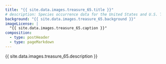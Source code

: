 ```yaml
---
title: "{{ site.data.images.treasure_65.title }}"
# description: Species occurrence data for the United States and U.S. Territories.
background: "{{ site.data.images.treasure_65.background }}"
imageLicense: |
  "{{ site.data.images.treasure_65.caption }}"
composition:
  - type: postHeader
  - type: pageMarkdown
---
```


{{ site.data.images.treasure_65.description }}